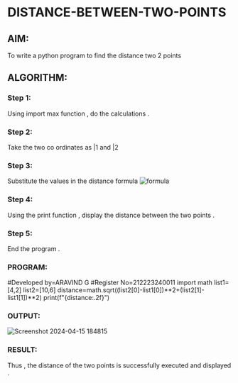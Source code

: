 # DISTANCE-BETWEEN-TWO-POINTS

## AIM:
To write a python program to find the distance two 2 points
## ALGORITHM:
### Step 1: 
Using import max function , do the calculations .
### Step 2: 
Take the two co ordinates as |1 and |2
### Step 3: 
Substitute the values in the distance formula  ![formula](/formula.JPG)
### Step 4: 
Using the print function , display the distance between the two points .
### Step 5: 
End the program .
### PROGRAM:
  #Developed by=ARAVIND G
#Register No=212223240011
import math
list1=[4,2]
list2=[10,6]
distance=math.sqrt((list2[0]-list1[0])**2+(list2[1]-list1[1])**2)
print(f"{distance:.2f}")


### OUTPUT:
![Screenshot 2024-04-15 184815](https://github.com/ARAVIND-23/DISTANCE-BETWEEN-TWO-POINTS/assets/138970182/790f6c21-f095-4782-b77c-984bb4274d53)



### RESULT:
Thus , the distance of the two points is successfully executed and displayed .
